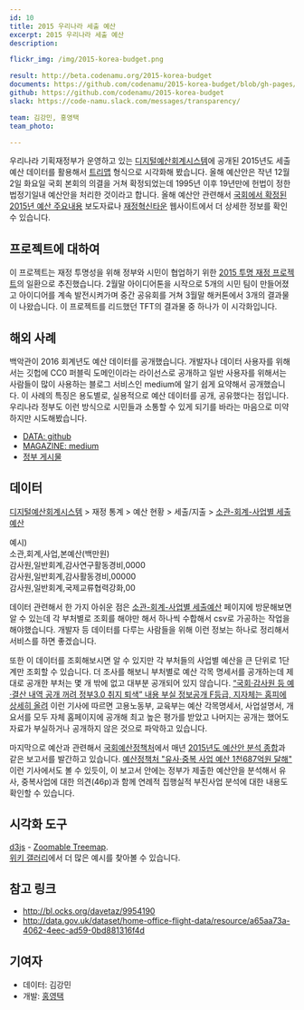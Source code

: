 ```yaml
---
id: 10
title: 2015 우리나라 세출 예산 
excerpt: 2015 우리나라 세출 예산 
description:

flickr_img: /img/2015-korea-budget.png

result: http://beta.codenamu.org/2015-korea-budget
documents: https://github.com/codenamu/2015-korea-budget/blob/gh-pages/README.md
github: https://github.com/codenamu/2015-korea-budget
slack: https://code-namu.slack.com/messages/transparency/

team: 김강민, 홍영택
team_photo: 

---
```


우리나라 기획재정부가 운영하고 있는 [디지털예산회계시스템](https://www.digitalbrain.go.kr)에 공개된 2015년도 세출 예산 데이터를 활용해서 [트리맵](http://en.wikipedia.org/wiki/Treemapping) 형식으로 시각화해 봤습니다. 올해 예산안은 작년 12월 2일 화요일 국회 본회의 의결을 거쳐 확정되었는데 1995년 이후 19년만에 헌법이 정한 법정기일내 예산안을 처리한 것이라고 합니다. 올해 예산안 관련해서 [국회에서 확정된 2015년 예산 주요내용](http://www.mosf.go.kr/news/news02.jsp?actionType=view&hdnTopicDate=2014-12-02&runno=4092582) 보도자료나 [재정혁신타운](http://www.budget.go.kr) 웹사이트에서 더 상세한 정보를 확인 수 있습니다.

## 프로젝트에 대하여

이 프로젝트는 재정 투명성을 위해 정부와 시민이 협업하기 위한 [2015 투명 재정 프로젝트](http://transparency.codenamu.org)의 일환으로 추진했습니다. 2월말 아이디어톤을 시작으로 5개의 시민 팀이 만들어졌고 아이디어를 계속 발전시켜가며 중간 공유회를 거쳐 3월말 해커톤에서 3개의 결과물이 나왔습니다. 이 프로젝트를 리드했던 TFT의 결과물 중 하나가 이 시각화입니다.

## 해외 사례

백악관이 2016 회계년도 예산 데이터를 공개했습니다. 개발자나 데이터 사용자를 위해서는 깃헙에 CC0 퍼블릭 도메인이라는 라이선스로 공개하고 일반 사용자를 위해서는 사람들이 많이 사용하는 블로그 서비스인 medium에 알기 쉽게 요약해서 공개했습니다. 이 사례의 특징은 용도별로, 실용적으로 예산 데이터를 공개, 공유했다는 점입니다. 우리나라 정부도 이런 방식으로 시민들과 소통할 수 있게 되기를 바라는 마음으로 미약하지만 시도해봤습니다.

- [DATA: github](https://github.com/WhiteHouse/2016-budget-data)
- [MAGAZINE: medium](https://medium.com/budget-document)
- [정부 게시물](http://www.whitehouse.gov/interactive-budget)

## 데이터

[디지털예산회계시스템](digitalbrain.or.kr) > 재정 통계 > 예산 현황 > 세출/지출 > [소관-회계-사업별 세출예산](https://www.digitalbrain.go.kr/kor/view/statis/statis01_01_03.jsp?code=DB01010103)

예시)   
소관,회계,사업,본예산(백만원)   
감사원,일반회계,감사연구활동경비,0000   
감사원,일반회계,감사활동경비,00000   
감사원,일반회계,국제교류협력강화,00   

데이터 관련해서 한 가지 아쉬운 점은 [소관-회계-사업별 세출예산](https://www.digitalbrain.go.kr/kor/view/statis/statis01_02_05.jsp?code=DB01010205) 페이지에 방문해보면 알 수 있는데 각 부처별로 조회를 해야만 해서 하나씩 수합해서 csv로 가공하는 작업을 해야했습니다. 개발자 등 데이터를 다루는 사람들을 위해 이런 정보는 하나로 정리해서 서비스를 하면 좋겠습니다.

또한 이 데이터를 조회해보시면 알 수 있지만 각 부처들의 사업별 예산을 큰 단위로 1단계만 조회할 수 있습니다. 더 조사를 해보니 부처별로 예산 각목 명세서를 공개하는데 제대로 공개한 부처는 몇 개 밖에 없고 대부분 공개되어 있지 않습니다. [“국회·감사원 등 예·결산 내역 공개 꺼려 정부3.0 취지 퇴색” 내용 부실 정보공개 F등급, 지자체는 홈피에 상세히 올려](http://imggo.seoul.co.kr/news/newsView.php?id=20131007012013&section=news_policy&section2=&page=46) 이런 기사에 따르면 고용노동부, 교육부는 예산 각목명세서, 사업설명서, 개요서를 모두 자체 홈페이지에 공개해 최고 높은 평가를 받았고 나머지는 공개는 했어도 자료가 부실하거나 공개하지 않은 것으로 파악하고 있습니다.

마지막으로 예산과 관련해서 [국회예산정책처](http://www.nabo.go.kr)에서 매년 [2015년도 예산안 분석 종합](http://www.nabo.go.kr/Sub/01Report/01_01_Board.jsp?funcSUB=view&bid=19&arg_cid1=0&arg_cid2=0&arg_class_id=0&currentPage=0&pageSize=10&currentPageSUB=0&pageSizeSUB=10&key_typeSUB=subject&keySUB=2015&search_start_dateSUB=&search_end_dateSUB=&department=0&department_sub=0&etc_cate1=&etc_cate2=&sortBy=reg_date&ascOrDesc=desc&search_key1=&etc_1=0&etc_2=0&tag_key=&arg_id=5305&item_id=5305&etc_1=0&etc_2=0&name2=0)과 같은 보고서를 발간하고 있습니다. [예산정책처 "유사·중복 사업 예산 1천687억원 달해"](http://www.yonhapnews.co.kr/politics/2014/11/04/0505000000AKR20141104075000001.HTML) 이런 기사에서도 볼 수 있듯이, 이 보고서 안에는 정부가 제출한 예산안을 분석해서 유사, 중복사업에 대한 의견(46p)과 함께 연례적 집행실적 부진사업 분석에 대한 내용도 확인할 수 있습니다.

## 시각화 도구

[d3js](http://d3js.org) - [Zoomable Treemap](http://mbostock.github.io/d3/talk/20111018/treemap.html).   
[위키 갤러리](https://github.com/mbostock/d3/wiki/Gallery)에서 더 많은 예시를 찾아볼 수 있습니다.

## 참고 링크
- http://bl.ocks.org/davetaz/9954190
- http://data.gov.uk/dataset/home-office-flight-data/resource/a65aa73a-4062-4eec-ad59-0bd881316f4d

## 기여자
- 데이터: 김강민
- 개발: [홍영택](http://mozo.kr)
